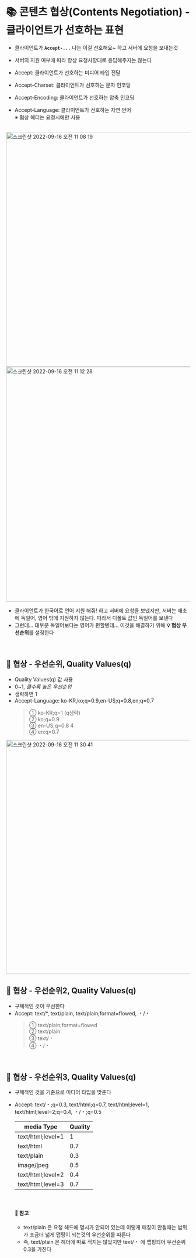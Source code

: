 # 📚 콘텐츠 협상(Contents Negotiation) - 클라이언트가 선호하는 표현
- 클라이언트가 **`Accept-...`** 나는 이걸 선호해요~ 하고 서버에 요청을 보내는것
- 서버의 지원 여부에 따라 항상 요청사항대로 응답해주지는 않는다

-  Accept: 클라이언트가 선호하는 미디어 타입 전달
- Accept-Charset: 클라이언트가 선호하는 문자 인코딩
- Accept-Encoding: 클라이언트가 선호하는 압축 인코딩
- Accept-Language: 클라이언트가 선호하는 자연 언어  <br>
 ※ 협상 헤더는 요청시에만 사용

<br>

<img width="641" alt="스크린샷 2022-09-16 오전 11 08 19" src="https://user-images.githubusercontent.com/101084642/190543909-bf4045b2-3bd2-4a92-a252-07b45efb11ff.png">

<img width="641" alt="스크린샷 2022-09-16 오전 11 12 28" src="https://user-images.githubusercontent.com/101084642/190543926-afc5cd00-940d-4df1-8b57-5a003def2b8f.png">

- 클라이언트가 한국어로 언어 지원 해줘! 하고 서버에 요청을 보냈지만, 서버는 애초에 독일어, 영어 밖에 지원하지 않는다. 따라서 디폴트 값인 독일어를 보낸다
- 그런데... 대부분 독일어보다는 영어가 편할텐데... 이것을 해결하기 위해 **💡 협상 우선순위**를 설정한다 


<br>

## 🔎 협상 - 우선순위, Quality Values(q)
- Quality Values(q) 값 사용 
- 0~1, *클수록 높은 우선순위*
- 생략하면 1 
- Accept-Language: ko-KR,ko;q=0.9,en-US;q=0.8,en;q=0.7   <br>
	> ①  ko-KR;q=1 (q생략)   <br>
	> ②  ko;q=0.9  <br>
	> ③  en-US;q=0.8 4  <br>
	> ④  en:q=0.7   <br>

<img width="639" alt="스크린샷 2022-09-16 오전 11 30 41" src="https://user-images.githubusercontent.com/101084642/190543963-3464a402-a1cd-4bb7-aace-2a082bb985d1.png"> 


<br>

## 🔎 협상 - 우선순위2, Quality Values(q)
- 구체적인 것이 우선한다
- Accept: text/*, text/plain, text/plain;format=flowed, ﹡/﹡  <br>
	> ① text/plain;format=flowed <br>
	> ② text/plain  <br>
	> ③ text/﹡  <br>
	> ④ ﹡/﹡  <br>

<br>

## 🔎 협상 - 우선순위3, Quality Values(q)
- 구체적인 것을 기준으로 미디어 타입을 맞춘다
- Accept: text/﹡;q=0.3, text/html;q=0.7, text/html;level=1, <br>
text/html;level=2;q=0.4, ﹡/﹡;q=0.5  <br> 

  |media Type       |Quality |
  |--               |--      |     
  |text/html;level=1| 1      |
  |text/html        | 0.7    |
  |text/plain       |   0.3  |
  |image/jpeg       |  0.5   |
  |text/html;level=2|   0.4  |
  |text/html;level=3|  0.7   |
  
  <br>
  
  #### 🌟 참고  
  - text/plain 은 요청 헤드에 명시가 안되어 있는데 이렇게 매칭이 안될때는 범위가 조금더 넓게 맵핑이 되는것의 우선순위를 따른다
  - 즉, text/plain 은 헤더에 따로 적지는 않았지만 text/﹡ 에 맵핑되어 우선순위 0.3을 가진다
 
